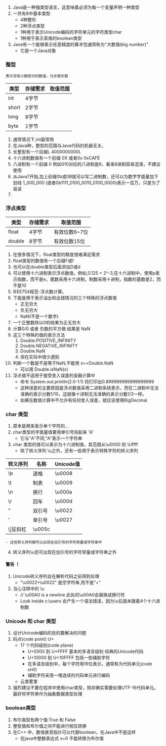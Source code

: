 1. Java是一种强类型语言，这意味着必须为每一个变量声明一种类型
2. 一共有8中基本类型
    - 4种整形
    - 2种浮点类型
    - 1种用于表示Unicode编码的字符单元的字符类型char
    - 1种用于表示真值的boolean类型
3. Java有一个能够表示任意精度的算术包通常称为"大数值(big number)"
    - 它是一个Java对象

### 整型
    表示没有小数部分的数值，允许是负数
| 类型 | 存储需求 | 取值范围 |
| ---- | ---- | ---- |
| int  |4字节|  |
| short|2字节|  |
| long |8字节|  |
| byte |1字节|  |

1. 通常情况下,int最常用
2. 在Java种，整型的范围与Java代码的机器无关。
3. 长整型有一个后缀L 4000000000L
4. 十六进制数值有一个前缀 0X 或者0x   0xCAFE
5. 八进制有一个前缀 0 例如010对应的八进制是8，看来8进制容易混淆，不建议使用
6. 从Java7开始,加上前缀0b或0B就可以写二进制数，还可以为数字字面量加下划线
    1_000_000 (或者0b1111_0100_0010_0100_0000)表示一百万，只是为了易读
7. 
### 浮点类型

| 类型 | 存储需求 | 取值范围 |
|----|----|----|
|float|4字节|有效位数6~7位|
|double|8字节|有效位数15位|

1. 在很多情况下，float类型的精度很难满足需求
2. float类型的数值有一个后缀F或f
3. 也可以在double类型后面添加D或d
4. 可以使用十六进制表示浮点数值，例如,0.125 = 2^-3,在十六进制中，使用p表示指数，而不是e，尾数采用十六进制，制数采用十进制，指数的基数是2，而不是10
5. IEEE754规范-浮点数计算。
6. 下面是用于表示溢出和出错情况的三个特殊的浮点数值
    - 正无穷大
    - 负无穷大
    - NaN(不是一个数字)
7. 一个正整数除以0的结果为正无穷大
8. 计算0/0 或者 负数的平方根 结果是 NaN
9. 这三个特殊的值的表示方法
    1. Double.POSITIVE_INFINITY
    2. Double.NEGATIVE_INFINITY
    3. Double.NaN
    4. 但在实际中很少遇到
10. 判断一个数是不是等于NaN,不能用 x==Double.NaN
    - 可以用 Double.isNaN(x)
11. 浮点值不适用于接受舍入误差的金融计算中
    - 命令 System.out.println(2.0-1.1)  将打印出0.899999999999999999
    - 这种误差的主要原因是浮点数值采用二进制系统表示，而在二进制中无法准确的表示分数1/10，这就像十进制无法准确的表示分数1/3一样。
    - 如果在数值计算中不允许有任何舍入误差，就应该使用BigDecimal

### char 类型
1. 原本是用来表示单个字符的...
2. char类型的字面量值要用单引号括起来 'A'
    - 它与"A"不同,"A"表示一个字符串
3. char 类型的值可以表示为十六进制值，其范围从\u0000 到 \Uffff
    - 除了转义序列 \u之外，还有一些用于表示特殊字符的转义序列

|转义序列|名称|Unicode值|
|----|----|----|
|\b|退格|\u0008|
|\t|制表|\u0009|
|\n|换行|\u000a|
|\r|回车|\u000d|
|\"|双引号|\u0022|
|\'|单引号|\u0027|
|\\\\|反斜杠|\u005c|
    - 这些转义序列都可以出现在加引号的字符常量或字符串中

4. 转义序列\u还可出现在加引号的字符常量或字符串之外
#### 警告 ！
1. Unicode转义序列会在解析代码之前得到处理
    - "\u0022+\u0022" 是空字符串,而不是"+"
2. 当心注释中的 \u
    - // \u00A0 is a newline  此处的\u00A0会替换成换行符
    - Look inside c:\users 会产生一个语法错误，因为\u后面未跟着4个十六进制数

### Unicode 和 char 类型
1. 设计Unicode编码的目的要解决的问题
2. 码点(code point) U+
    - 17 个代码级别(code plane)
        - U+0000 到 U+FFFF 基本的多语言级别  经典的Unicode代码
        - U+10000 到 U+10FFFF  包括一些辅助字符
        - 在多语言级别中，每个字符用16位表示，通常称为代码单元(code unit)
        - 辅助字符采用一堆连续的代码单元进行编码
    - 云里雾里
3. 强烈建议不要在程序中使用char类型，除非确实需要处理UTF-16代码单元。最好将字符串作为抽象数据类型处理

### boolean类型
1. 布尔类型有两个值:True 和 False
2. 整型值和布尔值之间不能进行相互转换
3. 在C++ 中，数值甚至指针可以代替boolean，在Java中不是这样
    - 在java中整数表达式 x=0 不能转换为布尔值

        